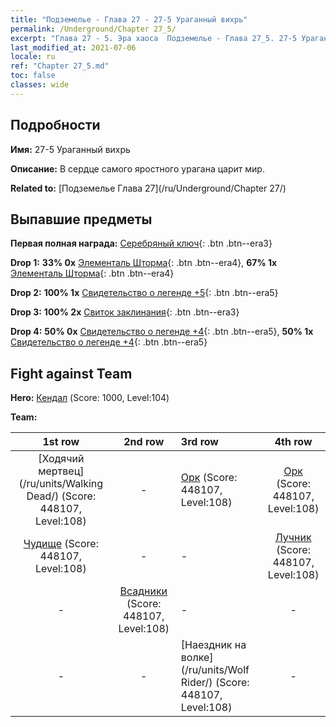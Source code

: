 ```yaml
---
title: "Подземелье - Глава 27 - 27-5 Ураганный вихрь"
permalink: /Underground/Chapter 27_5/
excerpt: "Глава 27 - 5. Эра хаоса  Подземелье - Глава 27_5. 27-5 Ураганный вихрь"
last_modified_at: 2021-07-06
locale: ru
ref: "Chapter 27_5.md"
toc: false
classes: wide
---
```


## Подробности

 **Имя:** 27-5 Ураганный вихрь

 **Описание:** В сердце самого яростного урагана царит мир.

 **Related to:** [Подземелье Глава 27](/ru/Underground/Chapter 27/)

## Выпавшие предметы

 **Первая полная награда:** [Серебряный ключ](/ItemsRU/con_693/){: .btn .btn--era3}

 **Drop 1:** **33% 0x** [Элементаль Шторма](/ItemsRU/unt_263/){: .btn .btn--era4}, **67% 1x** [Элементаль Шторма](/ItemsRU/unt_263/){: .btn .btn--era4}

 **Drop 2:** **100% 1x** [Свидетельство о легенде +5](/ItemsRU/mat_102/){: .btn .btn--era5}

 **Drop 3:** **100% 2x** [Свиток заклинания](/ItemsRU/con_694/){: .btn .btn--era3}

 **Drop 4:** **50% 0x** [Свидетельство о легенде +4](/ItemsRU/mat_95/){: .btn .btn--era5}, **50% 1x** [Свидетельство о легенде +4](/ItemsRU/mat_95/){: .btn .btn--era5}


## Fight against Team
 **Hero:** [Кендал](/ru/heroes/Kendal/) (Score: 1000, Level:104)

 **Team:**


  | 1st row | 2nd row | 3rd row | 4th row |
  |:----:|:----:|:----|:----:|
  | [Ходячий мертвец](/ru/units/Walking Dead/) (Score: 448107, Level:108)  | - | [Орк](/ru/units/Orc/) (Score: 448107, Level:108)  | [Орк](/ru/units/Orc/) (Score: 448107, Level:108)  |
  | [Чудище](/ru/units/Behemoth/) (Score: 448107, Level:108)  | - | - | [Лучник](/ru/units/Marksman/) (Score: 448107, Level:108)  |
  | - | [Всадники](/ru/units/Cavalier/) (Score: 448107, Level:108)  | - | - |
  | - | - | [Наездник на волке](/ru/units/Wolf Rider/) (Score: 448107, Level:108)  | - |


